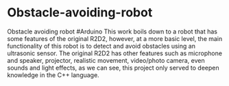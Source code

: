 # Obstacle-avoiding-robot
Obstacle avoiding robot #Arduino
This work boils down to a robot that has some features of the original R2D2, however, at a more basic level, the main functionality of this robot is to detect and avoid obstacles using an ultrasonic sensor. The original R2D2 has other features such as microphone and speaker, projector, realistic movement, video/photo camera, even sounds and light effects, as we can see, this project only served to deepen knowledge in the C++ language.
